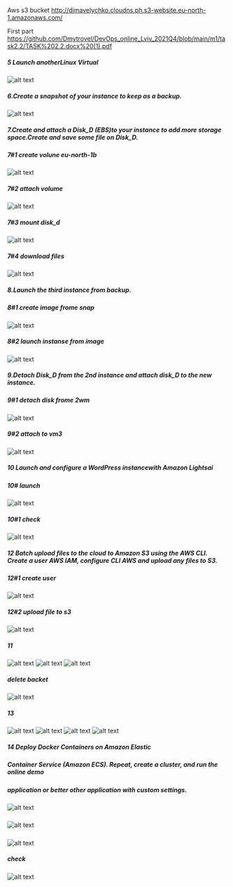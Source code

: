 
Aws s3 bucket
http://dimavelychko.cloudns.ph.s3-website.eu-north-1.amazonaws.com/

First part
https://github.com/Dmytrovel/DevOps_online_Lviv_2021Q4/blob/main/m1/task2.2/TASK%202.2.docx%20(1).pdf

##### 5 Launch anotherLinux Virtual 
![alt text](/m1/task2.2/screenshots/5.png) 

##### 6.Create a snapshot of your instance to keep as a backup.
![alt text](/m1/task2.2/screenshots/6.png) 

##### 7.Create and attach a Disk_D (EBS)to your instance to add more storage space.Create and save some file on Disk_D.
##### 7#1 create volune eu-north-1b
![alt text](/m1/task2.2/screenshots/7v1.png) 
##### 7#2 attach volume
![alt text](/m1/task2.2/screenshots/7v2.png) 
##### 7#3 mount disk_d
![alt text](/m1/task2.2/screenshots/7v3.png) 
##### 7#4 download files
![alt text](/m1/task2.2/screenshots/7v4.png) 

##### 8.Launch the third instance from backup.
##### 8#1 create image frome snap
![alt text](/m1/task2.2/screenshots/8v1.png) 
##### 8#2 launch instanse from image
![alt text](/m1/task2.2/screenshots/8v2.png) 
##### 9.Detach Disk_D from the 2nd instance and attach disk_D to the new instance.
##### 9#1 detach disk frome 2wm
![alt text](/m1/task2.2/screenshots/9v1.png) 
##### 9#2 attach to vm3
![alt text](/m1/task2.2/screenshots/9v2.png) 
##### 10 Launch and configure a WordPress instancewith Amazon Lightsai
##### 10# launch
![alt text](/m1/task2.2/screenshots/10.png) 
##### 10#1 check
![alt text](/m1/task2.2/screenshots/10v1.png) 

##### 12 Batch upload files to the cloud to Amazon S3 using the AWS CLI. Create a user AWS IAM, configure CLI AWS and upload any files to S3.
##### 12#1 create user
![alt text](/m1/task2.2/screenshots/12v1.png) 
##### 12#2 upload file to s3
![alt text](/m1/task2.2/screenshots/12v2.png) 


##### 11
![alt text](/m1/task2.2/screenshots/12.1.png) 
![alt text](/m1/task2.2/screenshots/12.2.png) 
![alt text](/m1/task2.2/screenshots/12.3.png)
##### delete backet
![alt text](/m1/task2.2/screenshots/13.1.png) 
##### 13
![alt text](/m1/task2.2/screenshots/13.2.png) 
![alt text](/m1/task2.2/screenshots/13.3.png) 
![alt text](/m1/task2.2/screenshots/13.4.png) 
![alt text](/m1/task2.2/screenshots/13.5.png) 
##### 14 Deploy Docker Containers on Amazon Elastic
##### Container Service (Amazon ECS). Repeat, create a cluster, and run the online demo
##### application or better other application with custom settings.
![alt text](/m1/task2.2/screenshots/14.1.png)
#####
![alt text](/m1/task2.2/screenshots/14.2.png)
#####
![alt text](/m1/task2.2/screenshots/14.3.png)
##### check
![alt text](/m1/task2.2/screenshots/14.4.png) 
